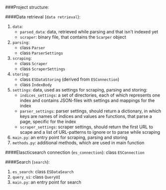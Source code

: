 ###Project structure:

####Data retrieval (`data retrieval`):
1) `data`: 
   * `parsed_data`: data, retrieved while parsing and that isn't indexed yet
   * `scraper`: binary file, that contains the `Scarper` object
2) `parsing`: 
   * class `Parser`
   * class `ParserSettings`
3) `scraping`:
   * class `Scraper`
   * class `ScraperSettings`
4) `storing`:
   * class `ESDataStoring` (derived from `ESConnection`)
   * class `IndexBody`
5) `settings`: data, used as settings for scraping, parsing and storing:
   * `indices_settings`: a set of directories, each of which represents one index and contains JSON-files with settings and mappings for the index
   * `parser_settings`: parser settings, should return a dictionary, in which keys are names of indices and values are functions, that parse a page, specific for the index
   * `scraper_settings`: scraper settings, should return the first URL to scape and a list of URL-patterns to ignore or to parse while scraping
6) `main.py`: an entry point for scraping, parsing and storing
7) `methods.py`: additional methods, which are used in main function

####Elascticsearch connection (`es_connection`): class `ESConnection`

####Search (`search`):
1) `es_search`: class `ESDataSearch`
2) `query_ui`: class `QueryUI`
3) `main.py`: an entry point for search



